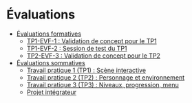 # Évaluations

<!-- start-replace-subnav depth=2 -->
* [Évaluations formatives](/03-evaluations/formatives/)
    * [TP1-EVF-1 : Validation de concept pour le TP1](/03-evaluations/formatives/01-validation-tp1/)
    * [TP1-EVF-2 : Session de test du TP1](/03-evaluations/formatives/02-session-test-tp1/)
    * [TP2-EVF-3 : Validation de concept pour le TP2](/03-evaluations/formatives/21-validation-tp2/)
* [Évaluations sommatives](/03-evaluations/sommatives/)
    * [Travail pratique 1 (TP1) : <!-- varexp:begin BLOC1 -->Scène interactive<!-- varexp:end -->](/03-evaluations/sommatives/01/)
    * [Travail pratique 2 (TP2) : <!-- varexp:begin BLOC2 -->Personnage et environnement<!-- varexp:end -->](/03-evaluations/sommatives/02/)
    * [Travail pratique 3 (TP3) : <!-- varexp:begin BLOC3 -->Niveaux, progression, menu<!-- varexp:end -->](/03-evaluations/sommatives/03/)
    * [<!-- varexp:begin BLOC4 -->Projet intégrateur<!-- varexp:end -->](/03-evaluations/sommatives/04/)
<!-- end-replace-subnav -->


